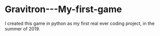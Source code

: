 # Gravitron---My-first-game
I created this game in python as my first real ever coding project, in the summer of 2019.
